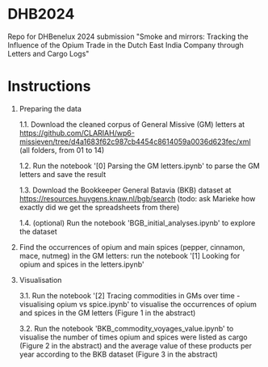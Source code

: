 # DHB2024
Repo for DHBenelux 2024 submission "Smoke and mirrors: Tracking the Influence of the Opium Trade in the Dutch East India Company through Letters and Cargo Logs"

# Instructions

1. Preparing the data
   
   1.1. Download the cleaned corpus of General Missive (GM) letters at https://github.com/CLARIAH/wp6-missieven/tree/d4a1683f62c987cb4454c8614059a0036d623fec/xml (all folders, from 01 to 14)
   
   1.2. Run the notebook '[0] Parsing the GM letters.ipynb' to parse the GM letters and save the result
   
   1.3. Download the Bookkeeper General Batavia (BKB) dataset at https://resources.huygens.knaw.nl/bgb/search (todo: ask Marieke how exactly did we get the spreadsheets from there)
   
   1.4. (optional) Run the notebook 'BGB_initial_analyses.ipynb' to explore the dataset
   

3. Find the occurrences of opium and main spices (pepper, cinnamon, mace, nutmeg)  in the GM letters: run the notebook '[1] Looking for opium and spices in the letters.ipynb'
4. Visualisation
   
    3.1. Run the notebook '[2] Tracing commodities in GMs over time - visualising opium vs spice.ipynb' to visualise the occurrences of opium and spices in the GM letters (Figure 1 in the abstract)
   
    3.2. Run the notebook 'BKB_commodity_voyages_value.ipynb' to visualise the number of times opium and spices were listed as cargo (Figure 2 in the abstract) and the average value of these products per year according to the BKB dataset (Figure 3 in the abstract)
